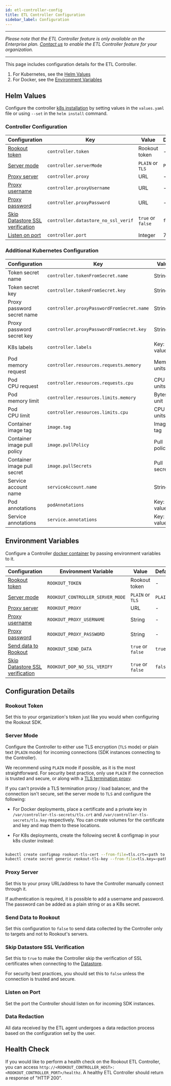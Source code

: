 ```yaml
---
id: etl-controller-config
title: ETL Controller Configuration
sidebar_label: Configuration
---
```

* * *

_Please note that the ETL Controller feature is only available on the Enterprise plan. [Contact us](https://www.rookout.com/company/contact) to enable the ETL Controller feature for your organization._

* * *

This page includes configuration details for the ETL Controller.

1.  For Kubernetes, see the [Helm Values](#helm-values)
2.  For Docker, see the [Environment Variables](#environment-variables)

## Helm Values

Configure the controller [k8s installation](etl-controller-install.md#kubernetes) by setting values in the `values.yaml` file or using `--set` in the `helm install` command.

### Controller Configuration

| Configuration                                                       | Key                                        | Value                           | Default        |
| ------------------------------------------------------------------- | ------------------------------------------ | ------------------------------- | -------------- |
| [Rookout token](#rookout-token)                                     | `controller.token`                  | Rookout token                   | -              |
| [Server mode](#server-mode)                                         | `controller.serverMode`             | `PLAIN` or `TLS`  | `PLAIN` |
| [Proxy server](#proxy-server)                                       | `controller.proxy`                  | URL                             | -              |
| [Proxy username](#proxy-server)                                     | `controller.proxyUsername`          | URL                             | -              |
| [Proxy password](#proxy-server)                                     | `controller.proxyPassword`          | URL                             | -              |
| [Skip Datastore SSL verification](#skip-datastore-ssl-verification) | `controller.datastore_no_ssl_verif` | `true` or `false` | `false` |
| [Listen on port](#listen-on-port)                                   | `controller.port`                   | Integer                         | 7488           |

### Additional Kubernetes Configuration

| Configuration                  | Key                                              | Value        | Default         |
| ------------------------------ | ------------------------------------------------ | ------------ | --------------- |
| Token secret name              | `controller.tokenFromSecret.name`         | String       | -               |
| Token secret key               | `controller.tokenFromSecret.key`          | String       | -               |
| Proxy password secret name     | `controller.proxyPasswordFromSecret.name` | String       | -               |
| Proxy password secret key      | `controller.proxyPasswordFromSecret.key`  | String       | -               |
| K8s labels                     | `controller.labels`                       | Key: value   | -               |
| Pod<br />memory request          | `controller.resources.requests.memory`    | Memory units | 32Mi            |
| Pod<br />CPU request             | `controller.resources.requests.cpu`       | CPU units    | 30m             |
| Pod<br />memory limit            | `controller.resources.limits.memory`      | Bytes unit   | 1024Mi          |
| Pod<br />CPU limit               | `controller.resources.limits.cpu`         | CPU units    | 4000m           |
| Container<br />image tag         | `image.tag`                               | Image tag    | latest          |
| Container<br />image pull policy | `image.pullPolicy`                        | Pull policy  | `Always` |
| Container<br />image pull secret | `image.pullSecrets`                       | Pull secrets | -               |
| Service account<br />name        | `serviceAccount.name`                     | String       | -               |
| Pod<br />annotations             | `podAnnotations`                          | Key: value   | -               |
| Service<br />annotations         | `service.annotations`                     | Key: value   | -               |

## Environment Variables

Configure a Controller [docker container](etl-controller-install.md#docker) by passing environment variables to it.

| Configuration                                                       | Environment Variable                    | Value                           | Default        |
| ------------------------------------------------------------------- | --------------------------------------- | ------------------------------- | -------------- |
| [Rookout token](#rookout-token)                                     | `ROOKOUT_TOKEN`                  | Rookout token                   | -              |
| [Server mode](#server-mode)                                         | `ROOKOUT_CONTROLLER_SERVER_MODE` | `PLAIN` or `TLS`  | `PLAIN` |
| [Proxy server](#proxy-server)                                       | `ROOKOUT_PROXY`                  | URL                             | -              |
| [Proxy username](#proxy-server)                                     | `ROOKOUT_PROXY_USERNAME`         | String                          | -              |
| [Proxy password](#proxy-server)                                     | `ROOKOUT_PROXY_PASSWORD`         | String                          | -              |
| [Send data to Rookout](#send-data-to-rookout)                       | `ROOKOUT_SEND_DATA`              | `true` or `false` | `true`  |
| [Skip Datastore SSL verification](#skip-datastore-ssl-verification) | `ROOKOUT_DOP_NO_SSL_VERIFY`      | `true` or `false` | `false` |

## Configuration Details

### Rookout Token

Set this to your organization's token just like you would when configuring the Rookout SDK.

### Server Mode

Configure the Controller to either use TLS encryption (`TLS` mode) or plain text (`PLAIN` mode) for incoming connections (SDK instances connecting to the Controller).

We recommend using `PLAIN` mode if possible, as it is the most straightforward. For security best practice, only use `PLAIN` if the connection is trusted and secure, or along with a [TLS termination proxy](https://en.wikipedia.org/wiki/TLS_termination_proxy).

If you can't provide a TLS termination proxy / load balancer, and the connection isn't secure, set the server mode to `TLS` and configure the following:

-   For Docker deployments, place a certificate and a private key in `/var/controller-tls-secrets/tls.crt` and `/var/controller-tls-secrets/tls.key` respectively. You can create volumes for the certificate and key and map them to these locations.

-   For K8s deployments, create the following secret & configmap in your k8s cluster instead:

```bash

kubectl create configmap rookout-tls-cert --from-file=tls.crt=<path to cert file>
kubectl create secret generic rookout-tls-key --from-file=tls.key=<path to key file>

```

### Proxy Server

Set this to your proxy URL/address to have the Controller manually connect through it.

If authentication is required, it is possible to add a username and password. The password can be added as a plain string or as a K8s secret.

### Send Data to Rookout

Set this configuration to `false` to send data collected by the Controller only to targets and not to Rookout's servers.

### Skip Datastore SSL Verification

Set this to `true` to make the Controller skip the verification of SSL certificates when connecting to the [Datastore](dop-intro.md).

For security best practices, you should set this to `false` unless the connection is trusted and secure.

### Listen on Port

Set the port the Controller should listen on for incoming SDK instances.

### Data Redaction

All data received by the ETL agent undergoes a data redaction process based on the configuration set by the user.

## Health Check

If you would like to perform a health check on the Rookout ETL Controller, you can access `http://<ROOKOUT_CONTROLLER_HOST>:<ROOKOUT_CONTROLLER_PORT>/healthz`. A healthy ETL Controller should return a response of "HTTP 200".
